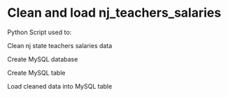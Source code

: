 # Clean and load nj_teachers_salaries

Python Script used to:

Clean nj state teachers salaries data

Create MySQL database

Create MySQL table 

Load cleaned data into MySQL table
